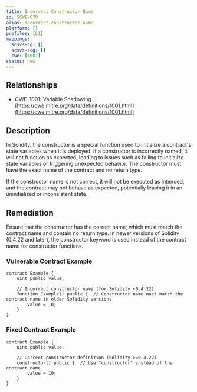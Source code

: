 ```yaml
---
title: Incorrect Constructor Name
id: SCWE-070
alias: incorrect-constructor-name
platform: []
profiles: [L1]
mappings:
  scsvs-cg: []
  scsvs-scg: []
  cwe: [1001]
status: new
---
```


## Relationships  
- CWE-1001: Variable Shadowing  
  [https://cwe.mitre.org/data/definitions/1001.html](https://cwe.mitre.org/data/definitions/1001.html)  

## Description
In Solidity, the constructor is a special function used to initialize a contract's state variables when it is deployed. If a constructor is incorrectly named, it will not function as expected, leading to issues such as failing to initialize state variables or triggering unexpected behavior. The constructor must have the exact name of the contract and no return type.

If the constructor name is not correct, it will not be executed as intended, and the contract may not behave as expected, potentially leaving it in an uninitialized or inconsistent state.

## Remediation
Ensure that the constructor has the correct name, which must match the contract name and contain no return type. In newer versions of Solidity (0.4.22 and later), the constructor keyword is used instead of the contract name for constructor functions.

### Vulnerable Contract Example
```solidity
contract Example {
    uint public value;

    // Incorrect constructor name (for Solidity <0.4.22)
    function Example() public {  // Constructor name must match the contract name in older Solidity versions
        value = 10;
    }
}
```

### Fixed Contract Example
```solidity
contract Example {
    uint public value;

    // Correct constructor definition (Solidity >=0.4.22)
    constructor() public {  // Use "constructor" instead of the contract name
        value = 10;
    }
}
```